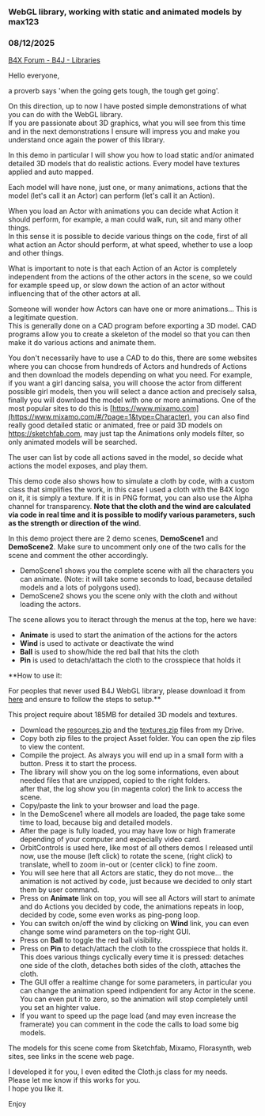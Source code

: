 ### WebGL library, working with static and animated models by max123
### 08/12/2025
[B4X Forum - B4J - Libraries](https://www.b4x.com/android/forum/threads/166523/)

Hello everyone,  
  
a proverb says 'when the going gets tough, the tough get going'.  
  
On this direction, up to now I have posted simple demonstrations of what you can do with the WebGL library.  
If you are passionate about 3D graphics, what you will see from this time and in the next demonstrations I ensure will impress you and make you understand once again the power of this library.  
  
In this demo in particular I will show you how to load static and/or animated detailed 3D models that do realistic actions. Every model have textures applied and auto mapped.  
  
Each model will have none, just one, or many animations, actions that the model (let's call it an Actor) can perform (let's call it an Action).  
  
When you load an Actor with animations you can decide what Action it should perform, for example, a man could walk, run, sit and many other things.  
In this sense it is possible to decide various things on the code, first of all what action an Actor should perform, at what speed, whether to use a loop and other things.  
  
What is important to note is that each Action of an Actor is completely independent from the actions of the other actors in the scene, so we could for example speed up, or slow down the action of an actor without influencing that of the other actors at all.  
  
Someone will wonder how Actors can have one or more animations… This is a legitimate question.  
This is generally done on a CAD program before exporting a 3D model. CAD programs allow you to create a skeleton of the model so that you can then make it do various actions and animate them.  
  
You don't necessarily have to use a CAD to do this, there are some websites where you can choose from hundreds of Actors and hundreds of Actions and then download the models depending on what you need. For example, if you want a girl dancing salsa, you will choose the actor from different possible girl models, then you will select a dance action and precisely salsa, finally you will download the model with one or more animations. One of the most popular sites to do this is [https://www.mixamo.com](https://www.mixamo.com/#/?page=1&type=Character), you can also find really good detailed static or animated, free or paid 3D models on <https://sketchfab.com>, may just tap the Animations only models filter, so only animated models will be searched.  
  
The user can list by code all actions saved in the model, so decide what actions the model exposes, and play them.  
  
This demo code also shows how to simulate a cloth by code, with a custom class that simplifies the work, in this case I used a cloth with the B4X logo on it, it is simply a texture. If it is in PNG format, you can also use the Alpha channel for transparency. **Note that the cloth and the wind are calculated via code in real time and it is possible to modify various parameters, such as the strength or direction of the wind**.  
  
In this demo project there are 2 demo scenes, **DemoScene1** and **DemoScene2**. Make sure to uncomment only one of the two calls for the scene and comment the other accordingly.  
- DemoScene1 shows you the complete scene with all the characters you can animate. (Note: it will take some seconds to load, because detailed models and a lots of polygons used).  
- DemoScene2 shows you the scene only with the cloth and without loading the actors.  
  
The scene allows you to iteract through the menus at the top, here we have:  
- **Animate** is used to start the animation of the actions for the actors  
- **Wind** is used to activate or deactivate the wind  
- **Ball** is used to show/hide the red ball that hits the cloth  
- **Pin** is used to detach/attach the cloth to the crosspiece that holds it  
  
**How to use it:  
  
For peoples that never used B4J WebGL library, please download it from [here](https://www.b4x.com/android/forum/threads/b4j-webgl-library.164553/) and ensure to follow the steps to setup.**  
  
This project require about 185MB for detailed 3D models and textures.  
- Download the [resources.zip](https://drive.google.com/file/d/1CiIyfK4T3tq4rx0Z2IFPCVyfy7-W4z26/view?usp=sharing) and the [textures.zip](https://drive.google.com/file/d/1iZU4M1Xv3fk9cVvDjsxIdn-D___hhQQB/view?usp=sharing) files from my Drive.  
- Copy both zip files to the project Asset folder. You can open the zip files to view the content.  
- Compile the project. As always you will end up in a small form with a button. Press it to start the process.  
- The library will show you on the log some informations, even about needed files that are unzipped, copied to the right folders.  
 after that, the log show you (in magenta color) the link to access the scene.  
- Copy/paste the link to your browser and load the page.  
- In the DemoScene1 where all models are loaded, the page take some time to load, because big and detailed models.  
- After the page is fully loaded, you may have low or high framerate depending of your computer and expecially video card.  
- OrbitControls is used here, like most of all others demos I released until now, use the mouse (left click) to rotate the scene, (right click) to translate, whell to zoom in-out or (center click) to fine zoom.  
- You will see here that all Actors are static, they do not move… the animation is not actived by code, just because we decided to only start them by user command.  
- Press on **Animate** link on top, you will see all Actors will start to animate and do Actions you decided by code, the animations repeats in loop, decided by code, some even works as ping-pong loop.  
- You can switch on/off the wind by clicking on **Wind** link, you can even change some wind parameters on the top-right GUI.  
- Press on **Ball** to toggle the red ball visibility.  
- Press on **Pin** to detach/attach the cloth to the crosspiece that holds it. This does various things cyclically every time it is pressed: detaches one side of the cloth, detaches both sides of the cloth, attaches the cloth.  
- The GUI offer a realtime change for some parameters, in particular you can change the animation speed indipendent for any Actor in the scene. You can even put it to zero, so the animation will stop completely until you set an highter value.  
- If you want to speed up the page load (and may even increase the framerate) you can comment in the code the calls to load some big models.  
  
The models for this scene come from Sketchfab, Mixamo, Florasynth, web sites, see links in the scene web page.  
  
I developed it for you, I even edited the Cloth.js class for my needs.  
Please let me know if this works for you.  
I hope you like it.  
  
Enjoy